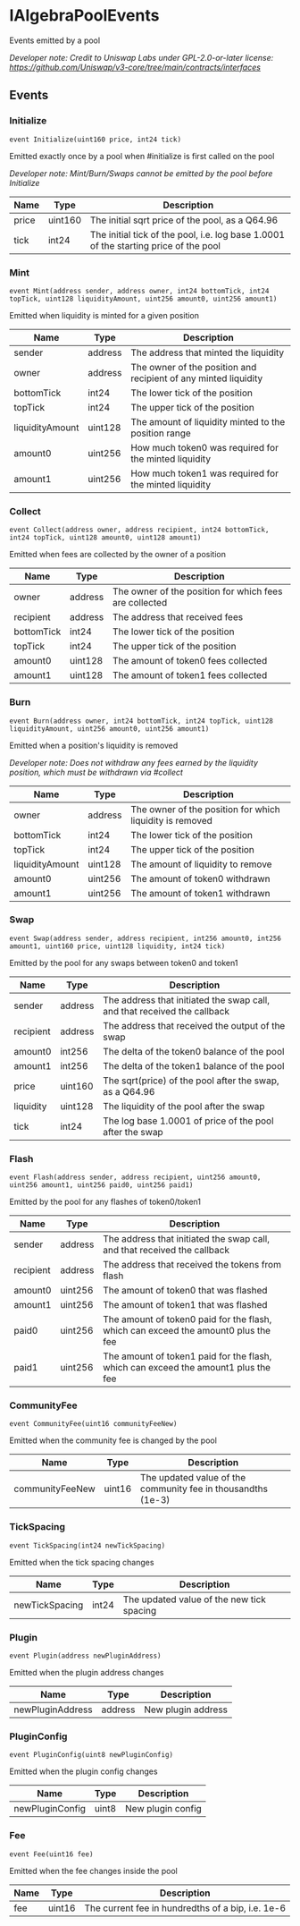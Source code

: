 

# IAlgebraPoolEvents


Events emitted by a pool



*Developer note: Credit to Uniswap Labs under GPL-2.0-or-later license:
https://github.com/Uniswap/v3-core/tree/main/contracts/interfaces*


## Events
### Initialize

```solidity
event Initialize(uint160 price, int24 tick)
```

Emitted exactly once by a pool when #initialize is first called on the pool

*Developer note: Mint/Burn/Swaps cannot be emitted by the pool before Initialize*

| Name | Type | Description |
| ---- | ---- | ----------- |
| price | uint160 | The initial sqrt price of the pool, as a Q64.96 |
| tick | int24 | The initial tick of the pool, i.e. log base 1.0001 of the starting price of the pool |

### Mint

```solidity
event Mint(address sender, address owner, int24 bottomTick, int24 topTick, uint128 liquidityAmount, uint256 amount0, uint256 amount1)
```

Emitted when liquidity is minted for a given position

| Name | Type | Description |
| ---- | ---- | ----------- |
| sender | address | The address that minted the liquidity |
| owner | address | The owner of the position and recipient of any minted liquidity |
| bottomTick | int24 | The lower tick of the position |
| topTick | int24 | The upper tick of the position |
| liquidityAmount | uint128 | The amount of liquidity minted to the position range |
| amount0 | uint256 | How much token0 was required for the minted liquidity |
| amount1 | uint256 | How much token1 was required for the minted liquidity |

### Collect

```solidity
event Collect(address owner, address recipient, int24 bottomTick, int24 topTick, uint128 amount0, uint128 amount1)
```

Emitted when fees are collected by the owner of a position

| Name | Type | Description |
| ---- | ---- | ----------- |
| owner | address | The owner of the position for which fees are collected |
| recipient | address | The address that received fees |
| bottomTick | int24 | The lower tick of the position |
| topTick | int24 | The upper tick of the position |
| amount0 | uint128 | The amount of token0 fees collected |
| amount1 | uint128 | The amount of token1 fees collected |

### Burn

```solidity
event Burn(address owner, int24 bottomTick, int24 topTick, uint128 liquidityAmount, uint256 amount0, uint256 amount1)
```

Emitted when a position&#x27;s liquidity is removed

*Developer note: Does not withdraw any fees earned by the liquidity position, which must be withdrawn via #collect*

| Name | Type | Description |
| ---- | ---- | ----------- |
| owner | address | The owner of the position for which liquidity is removed |
| bottomTick | int24 | The lower tick of the position |
| topTick | int24 | The upper tick of the position |
| liquidityAmount | uint128 | The amount of liquidity to remove |
| amount0 | uint256 | The amount of token0 withdrawn |
| amount1 | uint256 | The amount of token1 withdrawn |

### Swap

```solidity
event Swap(address sender, address recipient, int256 amount0, int256 amount1, uint160 price, uint128 liquidity, int24 tick)
```

Emitted by the pool for any swaps between token0 and token1

| Name | Type | Description |
| ---- | ---- | ----------- |
| sender | address | The address that initiated the swap call, and that received the callback |
| recipient | address | The address that received the output of the swap |
| amount0 | int256 | The delta of the token0 balance of the pool |
| amount1 | int256 | The delta of the token1 balance of the pool |
| price | uint160 | The sqrt(price) of the pool after the swap, as a Q64.96 |
| liquidity | uint128 | The liquidity of the pool after the swap |
| tick | int24 | The log base 1.0001 of price of the pool after the swap |

### Flash

```solidity
event Flash(address sender, address recipient, uint256 amount0, uint256 amount1, uint256 paid0, uint256 paid1)
```

Emitted by the pool for any flashes of token0/token1

| Name | Type | Description |
| ---- | ---- | ----------- |
| sender | address | The address that initiated the swap call, and that received the callback |
| recipient | address | The address that received the tokens from flash |
| amount0 | uint256 | The amount of token0 that was flashed |
| amount1 | uint256 | The amount of token1 that was flashed |
| paid0 | uint256 | The amount of token0 paid for the flash, which can exceed the amount0 plus the fee |
| paid1 | uint256 | The amount of token1 paid for the flash, which can exceed the amount1 plus the fee |

### CommunityFee

```solidity
event CommunityFee(uint16 communityFeeNew)
```

Emitted when the community fee is changed by the pool

| Name | Type | Description |
| ---- | ---- | ----------- |
| communityFeeNew | uint16 | The updated value of the community fee in thousandths (1e-3) |

### TickSpacing

```solidity
event TickSpacing(int24 newTickSpacing)
```

Emitted when the tick spacing changes

| Name | Type | Description |
| ---- | ---- | ----------- |
| newTickSpacing | int24 | The updated value of the new tick spacing |

### Plugin

```solidity
event Plugin(address newPluginAddress)
```

Emitted when the plugin address changes

| Name | Type | Description |
| ---- | ---- | ----------- |
| newPluginAddress | address | New plugin address |

### PluginConfig

```solidity
event PluginConfig(uint8 newPluginConfig)
```

Emitted when the plugin config changes

| Name | Type | Description |
| ---- | ---- | ----------- |
| newPluginConfig | uint8 | New plugin config |

### Fee

```solidity
event Fee(uint16 fee)
```

Emitted when the fee changes inside the pool

| Name | Type | Description |
| ---- | ---- | ----------- |
| fee | uint16 | The current fee in hundredths of a bip, i.e. 1e-6 |

